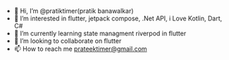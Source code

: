 - 👋 Hi, I’m @pratiktimer(pratik banawalkar)
- 👀 I’m interested in flutter, jetpack compose, .Net API, i Love Kotlin, Dart, C#
- 🌱 I’m currently learning state managment riverpod in flutter
- 💞️ I’m looking to collaborate on flutter
- 📫 How to reach me prateektimer@gmail.com

<!---
pratiktimer/pratiktimer is a ✨ special ✨ repository because its `README.md` (this file) appears on your GitHub profile.
You can click the Preview link to take a look at your changes.
--->
